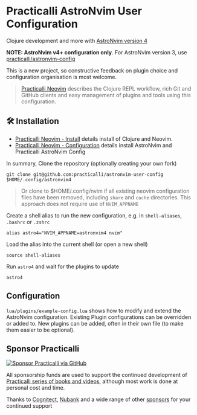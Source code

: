 # Practicalli AstroNvim User Configuration

Clojure development and more with [AstroNvim version 4](https://github.com/AstroNvim/AstroNvim)

**NOTE: AstroNvim v4+ configuration only**.  For AstroNvim version 3, use [practicalli/astronvim-config](https://github.com/practicalli/astronvim-config)

This is a new project, so constructive feedback on plugin choice and configuration organisation is most welcome.

> [Practicalli Neovim](https://practical.li/neovim/) describes the Clojure REPL workflow, rich Git and GitHub clients and easy management of plugins and tools using this configuration.


## 🛠️ Installation

- [Practicalli Neovim - Install](https://practical.li/neovim/install/) details install of Clojure and Neovim.
- [Practicalli Neovim - Configuration](https://practical.li/neovim/configuration/astronvim/) details install AstroNvim and Practicalli AstroNvim Config

In summary, Clone the repository (optionally creating your own fork)

```shell
git clone git@github.com:practicalli/astronvim-user-config $HOME/.config/astronvim4
```

> Or clone to $HOME/.config/nvim if all existing neovim configuration files have been removed, including `share` and `cache` directories.  This approach does not require use of `NVIM_APPNAME`


Create a shell alias to run the new configuration, e.g. in `shell-aliases`, `.bashrc` or `.zshrc`

```config
alias astro4="NVIM_APPNAME=astronvim4 nvim"
```

Load the alias into the current shell (or open a new shell)

```shell
source shell-aliases
```

Run `astro4` and wait for the plugins to update

```shell
astro4
```

## Configuration

`lua/plugins/example-config.lua` shows how to modify and extend the AstroNvim configuration.  Existing Plugin configurations can be overridden or added to.  New plugins can be added, often in their own file (to make them easier to be optional).


## Sponsor Practicalli

[![Sponsor Practicalli via GitHub](https://raw.githubusercontent.com/practicalli/graphic-design/live/buttons/practicalli-github-sponsors-button.png)](https://github.com/sponsors/practicalli-johnny/)

All sponsorship funds are used to support the continued development of [Practicalli series of books and videos](https://practical.li/), although most work is done at personal cost and time.

Thanks to [Cognitect](https://www.cognitect.com/), [Nubank](https://nubank.com.br/) and a wide range of other [sponsors](https://github.com/sponsors/practicalli-johnny#sponsors) for your continued support
